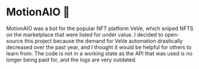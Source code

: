 # **MotionAIO 🎯**

MotionAIO was a bot for the popular NFT platform VeVe, which sniped NFTS on the marketplace that were listed for under value. I decided to open-source this project because the demand for VeVe automation drastically decreased over the past year, and I thought it would be helpful for others to learn from. The code is not in a working state as the API that was used is no longer being paid for, and the logs are very outdated.
